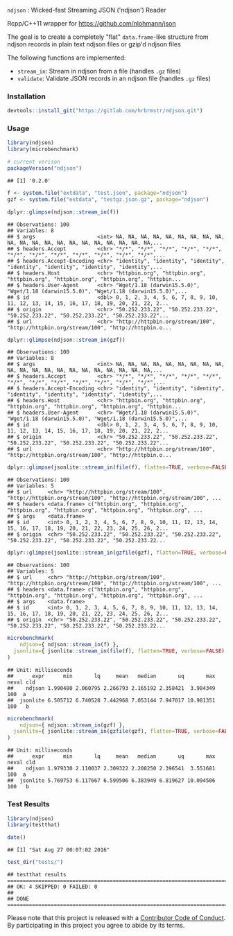 
`ndjson` : Wicked-fast Streaming JSON ('ndjson') Reader

Rcpp/C++11 wrapper for <https://github.com/nlohmann/json>

The goal is to create a completely "flat" `data.frame`-like structure from ndjson records in plain text ndjson files or gzip'd ndjson files

The following functions are implemented:

-   `stream_in`: Stream in ndjson from a file (handles `.gz` files)
-   `validate`: Validate JSON records in an ndjson file (handles `.gz` files)

### Installation

``` r
devtools::install_git("https://gitlab.com/hrbrmstr/ndjson.git")
```

### Usage

``` r
library(ndjson)
library(microbenchmark)

# current verison
packageVersion("ndjson")
```

    ## [1] '0.2.0'

``` r
f <- system.file("extdata", "test.json", package="ndjson")
gzf <- system.file("extdata", "testgz.json.gz", package="ndjson")

dplyr::glimpse(ndjson::stream_in(f))
```

    ## Observations: 100
    ## Variables: 8
    ## $ args                    <int> NA, NA, NA, NA, NA, NA, NA, NA, NA, NA, NA, NA, NA, NA, NA, NA, NA, NA, NA, NA, NA,...
    ## $ headers.Accept          <chr> "*/*", "*/*", "*/*", "*/*", "*/*", "*/*", "*/*", "*/*", "*/*", "*/*", "*/*", "*/*",...
    ## $ headers.Accept-Encoding <chr> "identity", "identity", "identity", "identity", "identity", "identity", "identity",...
    ## $ headers.Host            <chr> "httpbin.org", "httpbin.org", "httpbin.org", "httpbin.org", "httpbin.org", "httpbin...
    ## $ headers.User-Agent      <chr> "Wget/1.18 (darwin15.5.0)", "Wget/1.18 (darwin15.5.0)", "Wget/1.18 (darwin15.5.0)",...
    ## $ id                      <dbl> 0, 1, 2, 3, 4, 5, 6, 7, 8, 9, 10, 11, 12, 13, 14, 15, 16, 17, 18, 19, 20, 21, 22, 2...
    ## $ origin                  <chr> "50.252.233.22", "50.252.233.22", "50.252.233.22", "50.252.233.22", "50.252.233.22"...
    ## $ url                     <chr> "http://httpbin.org/stream/100", "http://httpbin.org/stream/100", "http://httpbin.o...

``` r
dplyr::glimpse(ndjson::stream_in(gzf))
```

    ## Observations: 100
    ## Variables: 8
    ## $ args                    <int> NA, NA, NA, NA, NA, NA, NA, NA, NA, NA, NA, NA, NA, NA, NA, NA, NA, NA, NA, NA, NA,...
    ## $ headers.Accept          <chr> "*/*", "*/*", "*/*", "*/*", "*/*", "*/*", "*/*", "*/*", "*/*", "*/*", "*/*", "*/*",...
    ## $ headers.Accept-Encoding <chr> "identity", "identity", "identity", "identity", "identity", "identity", "identity",...
    ## $ headers.Host            <chr> "httpbin.org", "httpbin.org", "httpbin.org", "httpbin.org", "httpbin.org", "httpbin...
    ## $ headers.User-Agent      <chr> "Wget/1.18 (darwin15.5.0)", "Wget/1.18 (darwin15.5.0)", "Wget/1.18 (darwin15.5.0)",...
    ## $ id                      <dbl> 0, 1, 2, 3, 4, 5, 6, 7, 8, 9, 10, 11, 12, 13, 14, 15, 16, 17, 18, 19, 20, 21, 22, 2...
    ## $ origin                  <chr> "50.252.233.22", "50.252.233.22", "50.252.233.22", "50.252.233.22", "50.252.233.22"...
    ## $ url                     <chr> "http://httpbin.org/stream/100", "http://httpbin.org/stream/100", "http://httpbin.o...

``` r
dplyr::glimpse(jsonlite::stream_in(file(f), flatten=TRUE, verbose=FALSE))
```

    ## Observations: 100
    ## Variables: 5
    ## $ url     <chr> "http://httpbin.org/stream/100", "http://httpbin.org/stream/100", "http://httpbin.org/stream/100", ...
    ## $ headers <data.frame> c("httpbin.org", "httpbin.org", "httpbin.org", "httpbin.org", "httpbin.org", "httpbin.org", ...
    ## $ args    <data.frame> 
    ## $ id      <int> 0, 1, 2, 3, 4, 5, 6, 7, 8, 9, 10, 11, 12, 13, 14, 15, 16, 17, 18, 19, 20, 21, 22, 23, 24, 25, 26, 2...
    ## $ origin  <chr> "50.252.233.22", "50.252.233.22", "50.252.233.22", "50.252.233.22", "50.252.233.22", "50.252.233.22...

``` r
dplyr::glimpse(jsonlite::stream_in(gzfile(gzf), flatten=TRUE, verbose=FALSE))
```

    ## Observations: 100
    ## Variables: 5
    ## $ url     <chr> "http://httpbin.org/stream/100", "http://httpbin.org/stream/100", "http://httpbin.org/stream/100", ...
    ## $ headers <data.frame> c("httpbin.org", "httpbin.org", "httpbin.org", "httpbin.org", "httpbin.org", "httpbin.org", ...
    ## $ args    <data.frame> 
    ## $ id      <int> 0, 1, 2, 3, 4, 5, 6, 7, 8, 9, 10, 11, 12, 13, 14, 15, 16, 17, 18, 19, 20, 21, 22, 23, 24, 25, 26, 2...
    ## $ origin  <chr> "50.252.233.22", "50.252.233.22", "50.252.233.22", "50.252.233.22", "50.252.233.22", "50.252.233.22...

``` r
microbenchmark(
    ndjson={ ndjson::stream_in(f) },
  jsonlite={ jsonlite::stream_in(file(f), flatten=TRUE, verbose=FALSE) }
)
```

    ## Unit: milliseconds
    ##      expr      min       lq     mean   median       uq       max neval cld
    ##    ndjson 1.990480 2.060795 2.266793 2.165192 2.358421  3.984349   100  a 
    ##  jsonlite 6.505712 6.740528 7.442968 7.053144 7.947017 10.981351   100   b

``` r
microbenchmark(
    ndjson={ ndjson::stream_in(gzf) },
  jsonlite={ jsonlite::stream_in(gzfile(gzf), flatten=TRUE, verbose=FALSE) }
)
```

    ## Unit: milliseconds
    ##      expr      min       lq     mean   median       uq       max neval cld
    ##    ndjson 1.979330 2.110037 2.309322 2.208250 2.396541  3.551681   100  a 
    ##  jsonlite 5.769753 6.117667 6.599506 6.383949 6.819627 10.094506   100   b

### Test Results

``` r
library(ndjson)
library(testthat)

date()
```

    ## [1] "Sat Aug 27 00:07:02 2016"

``` r
test_dir("tests/")
```

    ## testthat results ========================================================================================================
    ## OK: 4 SKIPPED: 0 FAILED: 0
    ## 
    ## DONE ===================================================================================================================

Please note that this project is released with a [Contributor Code of Conduct](CONDUCT.md). By participating in this project you agree to abide by its terms.
